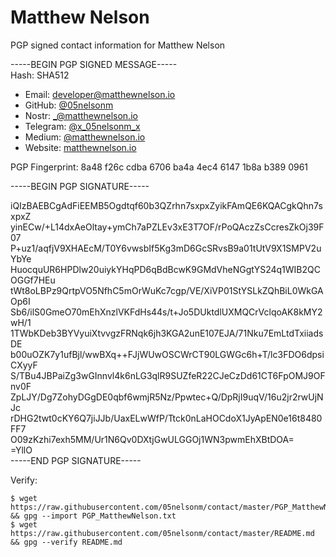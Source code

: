 Matthew Nelson
===

PGP signed contact information for Matthew Nelson

-----BEGIN PGP SIGNED MESSAGE-----  
Hash: SHA512

 * Email: [developer@matthewnelson.io](mailto:developer@matthewnelson.io)
 * GitHub: [@05nelsonm](https://github.com/05nelsonm)
 * Nostr: [_@matthewnelson.io](https://snort.social/p/npub1j3fs72nlngpdgy2njn0rycd0f45lyv8r0j45sjvqcdmszzc0agmqvh7lq8)
 * Telegram: [@x_05nelsonm_x](https://t.me/x_05nelsonm_x)
 * Medium: [@matthewnelson.io](https://medium.com/@matthewnelson.io)
 * Website: [matthewnelson.io](https://matthewnelson.io)

PGP Fingerprint: 8a48 f26c cdba 6706 ba4a 4ec4 6147 1b8a b389 0961

-----BEGIN PGP SIGNATURE-----

iQIzBAEBCgAdFiEEMB5Ogdtqf60b3QZrhn7sxpxZyikFAmQE6KQACgkQhn7sxpxZ  
yinECw/+L14dxAeOltay+ymCh7aPZLEv3xE3T7OF/rPoQAczZsCcresZkOj39F07  
P+uz1/aqfjV9XHAEcM/T0Y6vwsbIf5Kg3mD6GcSRvsB9a01tUtV9X1SMPV2uYbYe  
HuocquUR6HPDlw20uiykYHqPD6qBdBcwK9GMdVheNGgtYS24q1WIB2QCOGGf7HEu  
tWt8oLBPz9QrtpVO5NfhC5mOrWuKc7cgp/VE/XiVP01StYSLkZQhBiL0WkGAOp6I  
Sb6/ilS0GmeO70mEhXnzlVKFdHs44s/t+Jo5DUktdlUXMQCrVclqoAK8kMY2wH/1  
1TWbKDeb3BYVyuiXtvvgzFRNqk6jh3KGA2unE107EJA/71Nku7EmLtdTxiiadsDE  
b00uOZK7y1ufBjl/wwBXq++FJjWUwOSCWrCT90LGWGc6h+T/lc3FDO6dpsiCXyyF  
S/TBu4JBPaiZg3wGInnvl4k6nLG3qlR9SUZfeR22CJeCzDd61CT6FpOMJ9OFnv0F  
ZpLJY/Dg7ZohyDGgDE0qbf6wmjR5Nz/Ppwtec+Q/DpRjI9uqV/16u2jr2rwUjNJc  
rDHG2twt0cKY6Q7jiJJb/UaxELwWfP/Ttck0nLaHOCdoX1JyApEN0e16t8480FF7  
O09zKzhi7exh5MM/Ur1N6Qv0DXtjGwULGGOj1WN3pwmEhXBtDOA=  
=YllO  
-----END PGP SIGNATURE-----  

Verify:  
```
$ wget https://raw.githubusercontent.com/05nelsonm/contact/master/PGP_MatthewNelson.txt && gpg --import PGP_MatthewNelson.txt
$ wget https://raw.githubusercontent.com/05nelsonm/contact/master/README.md && gpg --verify README.md
```

